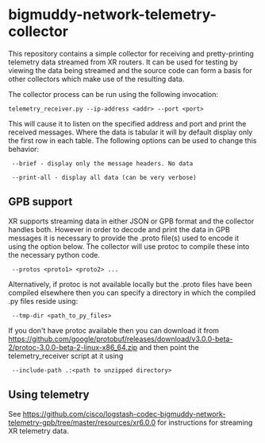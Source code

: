 # bigmuddy-network-telemetry-collector

This repository contains a simple collector for receiving and pretty-printing telemetry data streamed from XR routers. It can be used for testing by viewing the data being streamed and the source code can form a basis for other collectors which make use of the resulting data.

The collector process can be run using the following invocation:

    telemetry_receiver.py --ip-address <addr> --port <port> 

This will cause it to listen on the specified address and port and print the received messages. Where the data is tabular it will by default display only the first row in each table. The following options can be used to change this behavior:

     --brief - display only the message headers. No data

     --print-all - display all data (can be very verbose)

## GPB support

XR supports streaming data in either JSON or GPB format and the collector handles both. However in order to decode and print the data in GPB messages it is necessary to provide the .proto file(s) used to encode it using the option below. The collector will use protoc to compile these into the necessary python code.

     --protos <proto1> <proto2> ...

Alternatively, if protoc is not available locally but the .proto files have been compiled elsewhere then you can specify a directory in which the compiled .py files reside using:

     --tmp-dir <path_to_py_files>
    
If you don't have protoc available then you can download it from https://github.com/google/protobuf/releases/download/v3.0.0-beta-2/protoc-3.0.0-beta-2-linux-x86_64.zip and then point the telemetry_receiver script at it using 

     --include-path .:<path to unzipped directory>

## Using telemetry

See https://github.com/cisco/logstash-codec-bigmuddy-network-telemetry-gpb/tree/master/resources/xr6.0.0 for instructions for streaming XR telemetry data.
